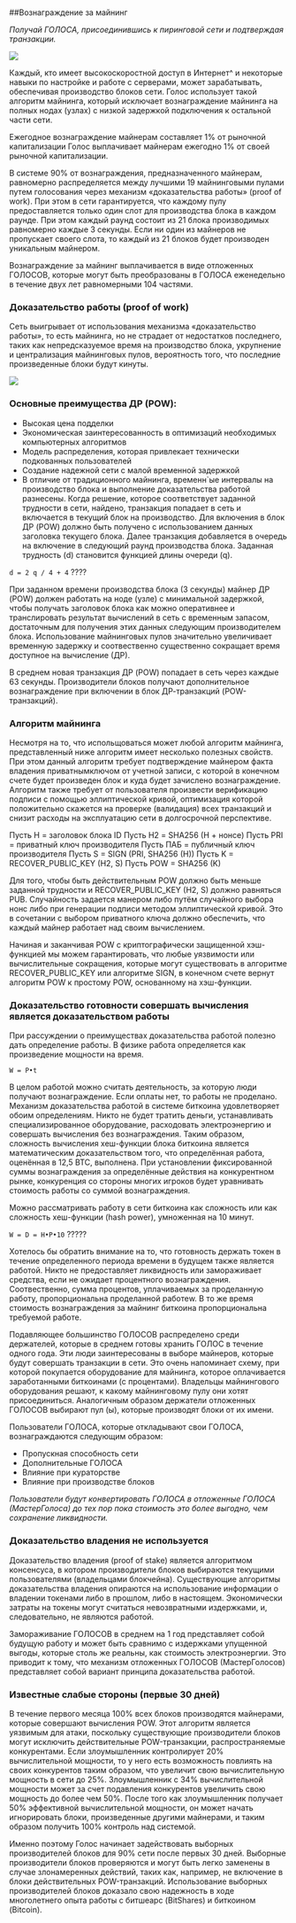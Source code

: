 #
##Вознаграждение за майнинг

_Получай ГОЛОСА, присоединившись к пиринговой сети и подтверждая транзакции._

![](http://static.cyber.fund/statics/images/tmp/pb.jpg)

Каждый, кто имеет высокоскоростной доступ в Интернет^ и некоторые навыки по настройке и работе с серверами, может зарабатывать, обеспечивая производство блоков сети. Голос использует такой алгоритм майнинга, который исключает вознаграждение майнинга на полных нодах (узлах) с низкой задержкой подключения к остальной части сети.

Ежегодное вознаграждение майнерам составляет 1% от рыночной капитализации 
Голос выплачивает майнерам ежегодно 1% от своей рыночной капитализации.

В системе 90% от вознаграждения, предназначенного майнерам, равномерно распределяется между лучшими 19 майнинговыми пулами путем голосования через механизм «доказательства работы» (proof of work). При этом в сети гарантируется, что каждому пулу предоставляется только один слот для производства блока в каждом раунде. При этом каждый раунд состоит из 21 блока производимых равномерно каждые 3 секунды. Если ни один из майнеров не пропускает своего слота, то каждый из 21 блоков будет производен уникальным майнером.

Вознаграждение за майнинг выплачивается в виде отложенных ГОЛОСОВ, которые могут быть преобразованы в ГОЛОСА еженедельно в течение двух лет равномерными 104 частями.

### Доказательство работы (proof of work)

Сеть выигрывает от использования механизма «доказательство работы», то есть майнинга, но не страдает от недостатков последнего, таких как непредсказуемое время на производство блока, укрупнение и централизация майнинговых пулов, вероятность того, что последние произведенные блоки будут кинуты. 




![](http://vignette4.wikia.nocookie.net/animaniacs/images/0/04/Exercise_wheel.jpg)
### Основные преимущества ДР (POW):

 - Высокая цена подделки 
 - Экономическая заинтересованность в оптимизаций необходимых компьютерных алгоритмов
 - Модель распределения, которая привлекает технически подкованных пользователей
 - Создание надежной сети с малой временной задержкой
 - В отличие от традиционного майнинга, временн\`ые интервалы на производство блока и выполнение доказательства работой разнесены. Когда решение, которое соответствует заданной трудности в сети, найдено, транзакция попадает в сеть и включается в текущий блок на производство. Для включения в блок ДР (POW) должно быть получено с использованием данных заголовка текущего блока. Далее транзакция добавляется в очередь на включение в следующий раунд производства блока. Заданная трудность (d) становится функцией длины очереди (q).

`d = 2 q / 4 + 4` 
????

При заданном времени производства блока (3 секунды) майнер ДР (POW) должен работать на ноде (узле) с минимальной задержкой, чтобы получать заголовок блока как можно оперативнее и транслировать результат вычислений в сеть с временным запасом, достаточным для получения этих данных следующим производителем блока. Использование майнинговых пулов значительно увеличивает временную задержку и соотвественно существенно сокращает время доступное на вычисление (ДР).

В среднем новая транзакция ДР (POW) попадает в сеть через каждые 63 секунды. Производители блоков получают дополнительное вознаграждение при включении в блок ДР-транзакций (POW-транзакций).

### Алгоритм майнинга

Несмотря на то, что испольщоваться может любой алгоритм майнинга, представленный ниже алгоритм имеет несколько полезных свойств. При этом данный алгоритм требует подтверждение майнером факта владения приватнымключом от учетной записи, с которой в конечном счете будет произведен блок и куда будет зачислено вознаграждение. Алгоритм также требует от пользователя произвести верификацию подписи с помощью эллиптической кривой, оптимизация которой положительно скажется на проверке (валидация) всех транзакций и снизит расходы на эксплуатацию сети в долгосрочной перспективе.
 
Пусть H = заголовок блока ID
Пусть Н2 = SHA256 (H + нонсе)
Пусть PRI = приватный ключ производителя 
Пусть ПАБ = публичный ключ производителя 
Пусть S = SIGN (PRI, SHA256 (H))
Пусть K = RECOVER_PUBLIC_KEY (H2, S)
Пусть POW = SHA256 (K)


Для того, чтобы быть действительным POW должно быть меньше заданной трудности и RECOVER_PUBLIC_KEY (H2, S) должно равняться PUB. Случайность задается манером либо путём случайного выбора нонс либо при генерации подписи методом  эллиптической кривой. Это в сочетании с выбором приватного ключа  должно обеспечить, что каждый майнер работает над своим вычислением.

Начиная и заканчивая POW с криптографически защищенной хэш-функцией мы можем гарантировать, что любые уязвимости или вычислительные сокращения, которые могут существовать в алгоритме RECOVER_PUBLIC_KEY или алгоритме SIGN, в конечном счете вернут алгоритм POW к простому POW, основанному на хэш-функции.

### Доказательство готовности совершать вычисления является доказательством работы
 
При рассуждении о преимуществах доказательства работой полезно дать определение работы. В физике работа определяется как произведение мощности на время.
 
`W = P•t`

В целом работой можно считать деятельность, за которую люди получают вознаграждение. Если оплаты нет, то работы не проделано. Механизм доказательства работой в системе биткоина удовлетворяет обоим определениям. Никто не будет тратить деньги, устанавливать специализированное оборудование, расходовать электроэнергию и совершать вычисления без вознаграждения. Таким образом, сложность вычисления хеш-функции блока биткоина является математическим доказательством того, что определённая работа, оценённая в 12,5 BTC, выполнена.  При установлении фиксированной суммы вознаграждения за определённые  действия на конкурентном рынке, конкуренция со стороны многих игроков будет уравнивать стоимость работы со суммой вознаграждения.  

Можно рассматривать работу в сети биткоина как сложность или как сложность хеш-функции (hash power), умноженная на 10 минут.
 
`W = D = H•P•10` 
?????

Хотелось бы обратить внимание на то, что готовность держать токен в течение определенного периода времени в будущем также является работой. Никто не предоставляет ликвидность или замораживает средства, если не ожидает процентного вознаграждения. Соотвественно,  сумма процентов, уплачиваемых за проделанную работу, пропорциональна проделанной работеw. В то же время стоимость вознаграждения за майнинг биткоина  пропорциональна требуемой работе.
 
Подавляющее большинство ГОЛОСОВ распределено среди держателей, которые в среднем готовы хранить ГОЛОС в течение одного года. Эти люди заинтересованы в выборе майнеров, которые будут совершать транзакции в сети. Это очень напоминает схему, при которой покупается оборудование для майнинга, которое оплачивается заработанными биткоинами (с процентами). Владельцы майнингового оборудования решают, к какому майнинговому пулу они хотят присоединиться. Аналогичным образом держатели отложенных ГОЛОСОВ выбирают пул (ы), которые производят блоки от их имени.

Пользователи ГОЛОСА, которые откладывают свои ГОЛОСА, вознаграждаются следующим образом:
 
 - Пропускная способность сети
 - Дополнительные ГОЛОСА
 - Влияние при кураторстве 
 - Влияние при производстве блоков 

_Пользователи будут конвертировать ГОЛОСА в отложенные ГОЛОСА (МастерГолоса) до тех пор пока стоимость это более выгодно, чем сохранение ликвидности._

### Доказательство владения не используется

Доказательство владения (proof of stake) является алгоритмом консенсуса, в котором производители блоков выбираются текущими пользователями (владельцами блокчейна). Существующие алгоритмы доказательства владения опираются на использование информации о владении токенами либо в прошлом, либо в настоящем. Экономически затраты на токены могут считаться невозвратными издержками, и, следовательно, не являются работой. 

Замораживание ГОЛОСОВ в среднем на 1 год представляет собой будущую работу и может быть сравнимо с издержками упущенной выгоды, которые столь же реальны, как стоимость электроэнергии. Это приводит к тому, что механизм отложенных ГОЛОСОВ (МастерГолосов) представляет собой вариант принципа доказательства работой.

### Известные слабые стороны (первые 30 дней)

В течение первого месяца 100% всех блоков производятся майнерами, которые совершают вычисления POW. Этот алгоритм является уязвимым для атаки, поскольку существующие производители блоков могут исключить действительные POW-транзакции, распространяемые конкурентами. Если злоумышленник контролирует 20% вычислительной мощности, то у него есть возможность повлиять на своих конкурентов таким образом, что увеличит свою вычислительную мощность в сети до 25%. Злоумышленник с 34% вычислительной мощности может за счет подавления конкурентов увеличить свою мощность до более чем 50%. После того как злоумышленник получает 50% эффективной вычислительной мощности, он может начать игнорировать блоки, произведенные другими майнерами, и таким образом получить 100% контроль над системой.

Именно поэтому Голос начинает задействовать выборных производителей блоков для 90% сети после первых 30 дней. Выборные производители блоков проверяются и могут быть легко заменены в случае злонамеренных действий, таких как, например, не включение в блоки действительных POW-транзакций. Использование выборных производителей блоков доказало свою надежность в ходе многолетнего опыта работы с битшеарс (BitShares) и биткоином (Bitcoin).

